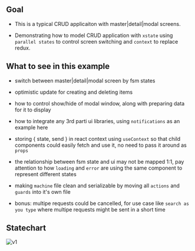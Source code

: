 
## Goal

- This is a typical CRUD applicaiton with master|detail|modal screens.

- Demonstrating how to model CRUD application with `xstate` using `parallel states` to control screen switching and `context` to replace redux.

## What to see in this example

- switch between master|detail|modal screen by fsm states

- optimistic update for creating and deleting items

- how to control show/hide of modal window, along with preparing data for it to display

- how to integrate any 3rd parti ui libraries, using `notifications` as an example here

- storing { state, send } in react context using `useContext` so that child components could easily fetch and use it, no need to pass it around as `props`

- the relationship between fsm state and ui may not be mapped 1:1, pay attention to how `loading` and `error` are using the same component to represent different states

- making `machine` file clean and serializable by moving all `actions` and `guards` into it's own file

- bonus: multipe requests could be cancelled, for use case like `search as you type` where multipe requests might be sent in a short time

## Statechart

![v1](https://user-images.githubusercontent.com/325936/65810691-f8d25000-e1df-11e9-9c35-9d5e1d5a0fa5.png)

